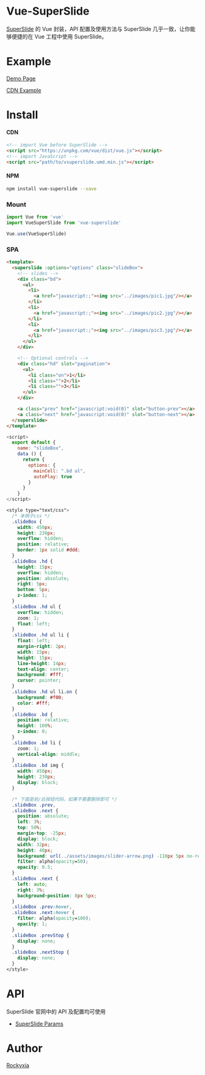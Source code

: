 # Vue-SuperSlide

[SuperSlide](http://www.superslide2.com/) 的 Vue 封装，API 配置及使用方法与 SuperSlide 几乎一致，让你能够便捷的在 Vue 工程中使用 SuperSlide。

# Example

[Demo Page](http://rockyxia.github.io/vue-superslide)

[CDN Example](#)

# Install

#### CDN

```html
<!-- import Vue before SuperSlide -->
<script src="https://unpkg.com/vue/dist/vue.js"></script>
<!-- import JavaScript -->
<script src="path/to/vsuperslide.umd.min.js"></script>
```

#### NPM

```bash
npm install vue-superslide --save
```

### Mount

```javascript
import Vue from 'vue'
import VueSuperSlide from 'vue-superslide'

Vue.use(VueSuperSlide)
```

### SPA

```html
<template>
  <superslide :options="options" class="slideBox">
    <!-- slides -->
    <div class="bd">
      <ul>
        <li>
          <a href="javascript:;"><img src="../images/pic1.jpg"/></a>
        </li>
        <li>
          <a href="javascript:;"><img src="../images/pic2.jpg"/></a>
        </li>
        <li>
          <a href="javascript:;"><img src="../images/pic3.jpg"/></a>
        </li>
      </ul>
    </div>

    <!-- Optional controls -->
    <div class="hd" slot="pagination">
      <ul>
        <li class="on">1</li>
        <li class="">2</li>
        <li class="">3</li>
      </ul>
    </div>

    <a class="prev" href="javascript:void(0)" slot="button-prev"></a>
    <a class="next" href="javascript:void(0)" slot="button-next"></a>
  </superslide>
</template>
```

```javascript
<script>
  export default {
    name: "slideBox",
    data () {
      return {
        options: {
          mainCell: ".bd ul",
          autoPlay: true
        }
      }
    }
</script>
```

```css
<style type="text/css">
  /* 本例子css */
  .slideBox {
    width: 450px;
    height: 230px;
    overflow: hidden;
    position: relative;
    border: 1px solid #ddd;
  }
  .slideBox .hd {
    height: 15px;
    overflow: hidden;
    position: absolute;
    right: 5px;
    bottom: 5px;
    z-index: 1;
  }
  .slideBox .hd ul {
    overflow: hidden;
    zoom: 1;
    float: left;
  }
  .slideBox .hd ul li {
    float: left;
    margin-right: 2px;
    width: 15px;
    height: 15px;
    line-height: 14px;
    text-align: center;
    background: #fff;
    cursor: pointer;
  }
  .slideBox .hd ul li.on {
    background: #f00;
    color: #fff;
  }
  .slideBox .bd {
    position: relative;
    height: 100%;
    z-index: 0;
  }
  .slideBox .bd li {
    zoom: 1;
    vertical-align: middle;
  }
  .slideBox .bd img {
    width: 450px;
    height: 230px;
    display: block;
  }

  /* 下面是前/后按钮代码，如果不需要删除即可 */
  .slideBox .prev,
  .slideBox .next {
    position: absolute;
    left: 3%;
    top: 50%;
    margin-top: -25px;
    display: block;
    width: 32px;
    height: 40px;
    background: url(../assets/images/slider-arrow.png) -110px 5px no-repeat;
    filter: alpha(opacity=50);
    opacity: 0.5;
  }
  .slideBox .next {
    left: auto;
    right: 3%;
    background-position: 8px 5px;
  }
  .slideBox .prev:hover,
  .slideBox .next:hover {
    filter: alpha(opacity=100);
    opacity: 1;
  }
  .slideBox .prevStop {
    display: none;
  }
  .slideBox .nextStop {
    display: none;
  }
</style>
```

# API

SuperSlide 官网中的 API 及配置均可使用

- [SuperSlide Params](http://www.superslide2.com/param.html)

# Author

[Rockyxia](https://github.com/rockyxia)
